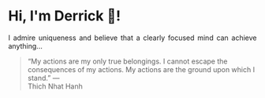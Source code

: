 # Hi, I'm Derrick 👋!
<p align="justify">I admire uniqueness and believe that a clearly focused mind can achieve anything...</p> 
<!-- #quote-start -->
<blockquote>&ldquo;My actions are my only true belongings. I cannot escape the consequences of my actions. My actions are the ground upon which I stand.&rdquo; &mdash; <footer>Thich Nhat Hanh</footer></blockquote>
<!-- #quote-end -->
